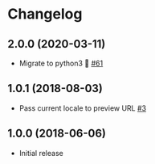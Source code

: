 # Changelog

## 2.0.0 (2020-03-11)

- Migrate to python3 🐍 [#61](https://github.com/etalab/udata-geoplatform/pull/61)

## 1.0.1 (2018-08-03)

- Pass current locale to preview URL [#3](https://github.com/etalab/udata-geoplatform/pull/3)

## 1.0.0 (2018-06-06)

- Initial release
